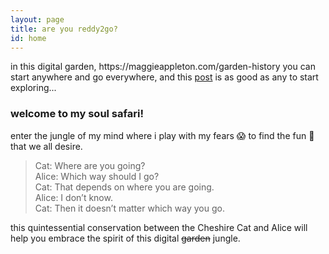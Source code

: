 ```yaml
---
layout: page
title: are you reddy2go?
id: home
---
```


<section class="callout">
	in this digital garden, https://maggieappleton.com/garden-history you can start anywhere and go everywhere, and this <a href="/square-one" class="internal-link">post</a> is as good as any to start exploring...
</section>

### welcome to my soul safari! 
enter the jungle of my mind where i play with my fears 😱 to find the fun 🤩 that we all desire.

> Cat: Where are you going?<br/>
Alice: Which way should I go?<br/>
Cat: That depends on where you are going.<br/>
Alice: I don’t know.<br/>
Cat: Then it doesn’t matter which way you go.

this quintessential conservation between the Cheshire Cat and Alice will help you embrace the spirit of this digital ~~garden~~ jungle.